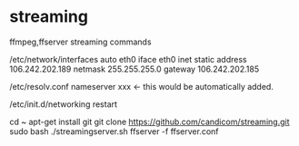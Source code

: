 # streaming
ffmpeg,ffserver streaming commands


/etc/network/interfaces
auto eth0
iface eth0 inet static
  address 106.242.202.189
  netmask 255.255.255.0
  gateway 106.242.202.185

/etc/resolv.conf
nameserver xxx <- this would be automatically added.

/etc/init.d/networking restart


cd ~
apt-get install git
git clone https://github.com/candicom/streaming.git
sudo bash ./streamingserver.sh
ffserver -f ffserver.conf
